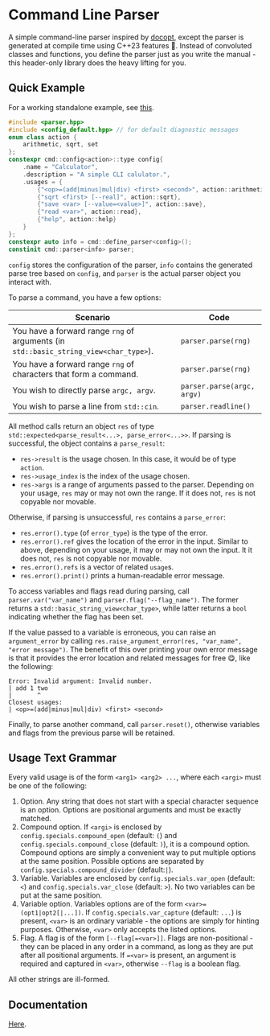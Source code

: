 # Command Line Parser
A simple command-line parser inspired by [docopt](https://github.com/docopt/),
except the parser is generated at compile time using C++23 features 🤗.
Instead of convoluted classes and functions,
you define the parser just as you write the manual -
this header-only library does the heavy lifting for you.

## Quick Example
For a working standalone example, see [this](example/main.cpp).
```c++
#include <parser.hpp>
#include <config_default.hpp> // for default diagnostic messages
enum class action {
    arithmetic, sqrt, set
};
constexpr cmd::config<action>::type config{
    .name = "Calculator",
    .description = "A simple CLI calulator.",
    .usages = {
        {"<op>=(add|minus|mul|div) <first> <second>", action::arithmetic},
        {"sqrt <first> [--real]", action::sqrt},
        {"save <var> [--value=<value>]", action::save},
        {"read <var>", action::read},
        {"help", action::help}
    }
};
constexpr auto info = cmd::define_parser<config>();
constinit cmd::parser<info> parser;
```
```config``` stores the configuration of the parser,
```info``` contains the generated parse tree based on ```config```,
and ```parser``` is the actual parser object you interact with.

To parse a command, you have a few options:

| Scenario                                                                                      | Code                           |
|-----------------------------------------------------------------------------------------------|--------------------------------|
| You have a forward range ```rng``` of arguments (in ```std::basic_string_view<char_type>```). | ```parser.parse(rng)```        |
| You have a forward range ```rng``` of characters that form a command.                         | ```parser.parse(rng)```        |
| You wish to directly parse ```argc, argv```.                                                  | ```parser.parse(argc, argv)``` |
| You wish to parse a line from ```std::cin```.                                                 | ```parser.readline()```        |

All method calls return an object ```res``` of type ```std::expected<parse_result<...>, parse_error<...>>```.
If parsing is successful, the object contains a ```parse_result```:
- ```res->result``` is the usage chosen. In this case, it would be of type ```action```.
- ```res->usage_index``` is the index of the usage chosen.
- ```res->args``` is a range of arguments passed to the parser.
Depending on your usage, ```res``` may or may not own the range.
If it does not, ```res``` is not copyable nor movable.

Otherwise, if parsing is unsuccessful, ```res``` contains a ```parse_error```:
- ```res.error().type``` (of ```error_type```) is the type of the error.
- ```res.error().ref``` gives the location of the error in the input.
Similar to above, depending on your usage, it may or may not own the input.
It it does not, ```res``` is not copyable nor movable.
- ```res.error().refs``` is a vector of related ```usage```s.
- ```res.error().print()``` prints a human-readable error message.

To access variables and flags read during parsing,
call ```parser.var("var_name")``` and ```parser.flag("--flag_name")```.
The former returns a ```std::basic_string_view<char_type>```,
while latter returns a ```bool``` indicating whether the flag has been set.

If the value passed to a variable is erroneous, you can raise an ```argument_error```
by calling ```res.raise_argument_error(res, "var_name", "error message")```.
The benefit of this over printing your own error message is that
it provides the error location and related messages for free 😋, like the following:
```
Error: Invalid argument: Invalid number.
| add 1 two
|       ^  
Closest usages:
| <op>=(add|minus|mul|div) <first> <second>
```

Finally, to parse another command, call ```parser.reset()```,
otherwise variables and flags from the previous parse will be retained.

## Usage Text Grammar
Every valid usage is of the form ```<arg1> <arg2> ...```,
where each ```<argi>``` must be one of the following:
1. Option. Any string that does not start with a special character sequence is an option.
Options are positional arguments and must be exactly matched.
2. Compound option. If ```<argi>``` is enclosed by
```config.specials.compound_open``` (default: ```(```) and
```config.specials.compound_close``` (default: ```)```), it is a compound option.
Compound options are simply a convenient way to put multiple options at the same position.
Possible options are separated by ```config.specials.compound_divider``` (default:```|```).
3. Variable. Variables are enclosed by ```config.specials.var_open``` (default: ```<```) and
```config.specials.var_close``` (default: ```>```).
No two variables can be put at the same position.
4. Variable option. Variables options are of the form ```<var>=(opt1|opt2[|...])```.
If ```config.specials.var_capture``` (default: ```...```) is present,
```<var>``` is an ordinary variable - the options are simply for hinting purposes.
Otherwise, ```<var>``` only accepts the listed options.
5. Flag. A flag is of the form ```[--flag[=<var>]]```.
Flags are non-positional - they can be placed in any order in a command,
as long as they are put after all positional arguments.
If ```=<var>``` is present, an argument is required and captured in ```<var>```,
otherwise ```--flag``` is a boolean flag.

All other strings are ill-formed.

## Documentation
[Here](https://rextse04.github.io/command_line_parser/).